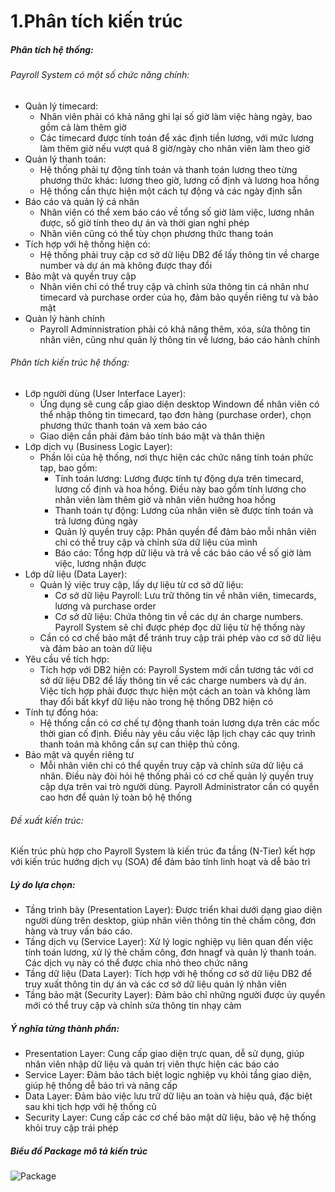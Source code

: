 # 1.Phân tích kiến trúc
##### Phân tích hệ thống: 
###### Payroll System có một số chức năng chính:
- Quản lý timecard:
  * Nhân viên phải có khả năng ghi lại số giờ làm việc hàng ngày, bao gồm cả làm thêm giờ
  * Các timecard được tính toán để xác định tiền lương, với mức lương làm thêm giờ nếu vượt quá 8 giờ/ngày cho nhân viên làm theo giờ
- Quản lý thanh toán:
  * Hệ thống phải tự động tính toán và thanh toán lương theo từng phương thức khác: lương theo giờ, lương cố định và lương hoa hồng
  * Hệ thống cần thực hiện một cách tự động và các ngày định sẵn
- Báo cáo và quản lý cá nhân
  * Nhân viên có thể xem báo cáo về tổng số giờ làm việc, lương nhân được, số giờ tính theo dự án và thời gian nghỉ phép
  * Nhân viên cũng có thể tùy chọn phương thức thang toán
- Tích hợp với hệ thống hiện có:
  * Hệ thống phải truy cập cơ sở dữ liệu DB2 để lấy thông tin về charge number và dự án mà không được thay đổi
- Bảo mật và quyền truy cập
  * Nhân viên chỉ có thể truy cập và chỉnh sửa thông tin cá nhân như timecard và purchase order của họ, đảm bảo quyền riêng tư và bảo mật
- Quản lý hành chính
  * Payroll Adminnistration phải có khả năng thêm, xóa, sửa thông tin nhân viên, cũng như quản lý thông tin về lương, báo cáo hành chính
###### Phân tích kiến trúc hệ thống:
- Lớp người dùng (User Interface Layer):
  * Ứng dụng sẽ cung cấp giao diện desktop Windown để nhân viên có thể nhập thông tin timecard, tạo đơn hàng (purchase order), chọn phương thức thanh toán và xem báo cáo
  * Giao diện cần phải đảm bảo tính báo mật và thân thiện
- Lớp dịch vụ (Business Logic Layer):
  * Phần lõi của hệ thống, nơi thực hiện các chức năng tính toán phức tạp, bao gồm:
    * Tính toán lương: Lương được tính tự động dựa trên timecard, lương cố định và hoa hồng. Điều này bao gồm tính lương cho nhân viên làm thêm giờ và nhân viên hưởng hoa hồng
    * Thanh toán tự động: Lương của nhân viên sẽ được tính toán và trả lương đúng ngày
    * Quản lý quyền truy cập: Phân quyền để đảm bảo mỗi nhân viên chỉ có thể truy cập và chỉnh sửa dữ liệu của mình
    * Báo cáo: Tổng hợp dữ liệu và trả về các báo cáo về số giờ làm việc, lương nhận được
- Lớp dữ liệu (Data Layer):
  * Quản lý việc truy cập, lấy dự liệu từ cơ sở dữ liệu:
    * Cơ sở dữ liệu Payroll: Lưu trữ thông tin về nhân viên, timecards, lương và purchase order
    * Cơ sở dữ liệu: Chứa thông tin về các dự án charge numbers. Payroll System sẽ chỉ được phép đọc dữ liệu từ hệ thống này
  * Cần có cơ chế bảo mật để tránh truy cập trái phép vào cơ sở dữ liệu và đảm bảo an toàn dữ liệu
- Yêu cầu về tích hợp:
  * Tích hợp với DB2 hiện có: Payroll System mới cần tương tác với cơ sở dữ liệu DB2 để lấy thông tin về các charge numbers và dự án. Việc tích hợp phải được thực hiện một cách an toàn và không làm thay đổi bất kkyf dữ liệu nào trong hệ thống DB2 hiện có
- Tính tự đống hóa:
  * Hệ thống cần có cơ chế tự động thanh toán lương dựa trên các mốc thời gian cố định. Điều này yêu cầu việc lập lịch chạy các quy trình thanh toán mà không cần sự can thiệp thủ công.
- Bảo mật và quyền riêng tư
  * Mỗi nhân viên chỉ có thể quyền truy cập và chỉnh sửa dữ liệu cá nhân. Điều này đòi hỏi hệ thống phải có cơ chế quản lý quyền truy cập dựa trên vai trò người dùng. Payroll Administrator cần có quyền cao hơn để quản lý toàn bộ hệ thống
###### Đề xuất kiến trúc:
Kiến trúc phù hợp cho Payroll System là kiến trúc đa tầng (N-Tier) kết hợp với kiến trúc hướng dịch vụ (SOA) để đảm bảo tính linh hoạt và dễ bảo trì
##### Lý do lựa chọn:
- Tầng trình bày (Presentation Layer): Được triển khai dưới dạng giao diện người dùng trên desktop, giúp nhân viên thông tin thẻ chấm công, đơn hàng và truy vấn báo cáo.
- Tầng dịch vụ (Service Layer): Xử lý logic nghiệp vụ liên quan đến việc tính toán lương, xử lý thẻ chấm công, đơn hnagf và quản lý thanh toán. Các dịch vụ này có thể được chia nhỏ theo chức năng
- Tầng dữ liệu (Data Layer): Tích hợp với hệ thống cơ sở dữ liệu DB2 để truy xuất thông tin dự án và các cơ sở dữ liệu quản lý nhân viên
- Tầng bảo mật (Security Layer): Đảm bảo chỉ những người được ủy quyền mới có thể truy cập và chỉnh sửa thông tin nhạy cảm
##### Ý nghĩa từng thành phần: 
- Presentation Layer: Cung cấp giao diện trực quan, dễ sử dụng, giúp nhân viên nhập dữ liệu và quản trị viên thực hiện các báo cáo
- Service Layer: Đảm bảo tách biệt logic nghiệp vụ khỏi tầng giao diện, giúp hệ thống dễ bảo trì và nâng cấp
- Data Layer: Đảm bảo việc lưu trữ dữ liệu an toàn và hiệu quả, đặc biệt sau khi tịch hợp với hệ thống cũ
- Security Layer: Cung cấp các cơ chế bảo mật dữ liệu, bảo vệ hệ thống khỏi truy cập trái phép
##### Biểu đồ Package mô tả kiến trúc
![Package](https://www.planttext.com/api/plantuml/png/T95DJiCm44RtFiMe-svw0DG_X2gng5HOHLuCpgYCYErgFAaKK4_6WYDnXIPj874HIp-FtlTv_FtvDK-AehMlp07T6-u99bkXH45HEGPun8Pa0Xy6eBZtXoesHF3mlB4TM9IU0oSLr2XNUZA3Q4ToP4UPOukDR-NzrSNon9uSIZbcFr5ZjehUSqfjgrywJbkZOXQrNivW4vJsSdcAxUCbLXLqmo-OwBQmguMroJIBMb_Rnkm6IuUYy7jFMaNnTsaMfjCxAB8bM7DpliuCrVyPo8jPCwTGTdzs1W00__y30000)
